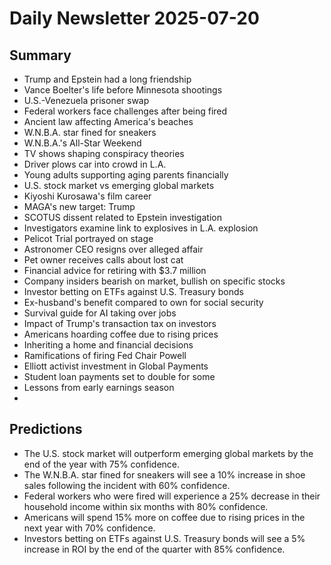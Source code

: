# Daily Newsletter 2025-07-20

## Summary

- Trump and Epstein had a long friendship
- Vance Boelter's life before Minnesota shootings
- U.S.-Venezuela prisoner swap
- Federal workers face challenges after being fired
- Ancient law affecting America's beaches
- W.N.B.A. star fined for sneakers
- W.N.B.A.'s All-Star Weekend
- TV shows shaping conspiracy theories
- Driver plows car into crowd in L.A.
- Young adults supporting aging parents financially
- U.S. stock market vs emerging global markets
- Kiyoshi Kurosawa's film career
- MAGA's new target: Trump
- SCOTUS dissent related to Epstein investigation
- Investigators examine link to explosives in L.A. explosion
- Pelicot Trial portrayed on stage
- Astronomer CEO resigns over alleged affair
- Pet owner receives calls about lost cat
- Financial advice for retiring with $3.7 million
- Company insiders bearish on market, bullish on specific stocks
- Investor betting on ETFs against U.S. Treasury bonds
- Ex-husband's benefit compared to own for social security
- Survival guide for AI taking over jobs
- Impact of Trump's transaction tax on investors
- Americans hoarding coffee due to rising prices
- Inheriting a home and financial decisions
- Ramifications of firing Fed Chair Powell
- Elliott activist investment in Global Payments
- Student loan payments set to double for some
- Lessons from early earnings season
-

## Predictions

- The U.S. stock market will outperform emerging global markets by the end of the year with 75% confidence.
- The W.N.B.A. star fined for sneakers will see a 10% increase in shoe sales following the incident with 60% confidence.
- Federal workers who were fired will experience a 25% decrease in their household income within six months with 80% confidence.
- Americans will spend 15% more on coffee due to rising prices in the next year with 70% confidence.
- Investors betting on ETFs against U.S. Treasury bonds will see a 5% increase in ROI by the end of the quarter with 85% confidence.
